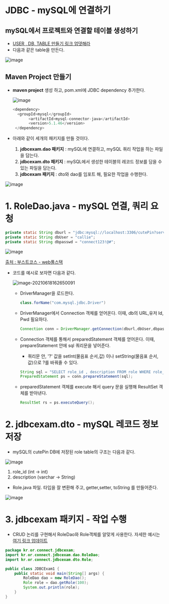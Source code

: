 # JDBC - mySQL에 연결하기

## mySQL에서 프로젝트와 연결할 테이블 생성하기

- [USER , DB, TABLE 만들기 링크 업뎃해라]() 
- 다음과 같은 table을 만든다.

![image](https://user-images.githubusercontent.com/37058233/122622084-6d03f580-d04c-11eb-8d30-eb3987c37f40.png)

## Maven Project 만들기

- **maven project** 생성 하고, pom.xml에 JDBC dependency 추가한다.

  ![image](https://user-images.githubusercontent.com/37058233/122600241-59dd2f80-d024-11eb-92cc-d414b4b43202.png) 

  ```java
  <dependency>   
    <groupId>mysql</groupId>   
         <artifactId>mysql-connector-java</artifactId>
         <version>5.1.46</version>
   </dependency>
  ```

- 아래와 같이 세개의 패키지를 만들 것이다. 
  1. **jdbcexam.dao 패키지** : mySQL에 연결하고, mySQL 쿼리 작업을 하는 파일을 담는다.
  2.  **jdbcexam.dto 패키지** : mySQL에서 생성한 테이블의 레코드 정보를 담을 수 있는 파일을 담는다.
  3. **jdbcexam 패키지** : dto와 dao를 임포트 해,  필요한 작업을 수행한다.

![image](https://user-images.githubusercontent.com/37058233/122622246-ef8cb500-d04c-11eb-94f5-edf87d61b2f2.png)

# 1. RoleDao.java - mySQL 연결, 쿼리 요청

```java
private static String dburl = "jdbc:mysql://localhost:3306/cutePin?serverTimezone=Asia/Seoul&useSSL=false";
private static String dbUser = "callie";
private static String dbpasswd = "connect123!@#";
```

![image](https://user-images.githubusercontent.com/37058233/122599632-89d80300-d023-11eb-8bc7-1e962fe424a7.png)

[출처 : 부스트코스 - web풀스택](https://www.boostcourse.org/web316)

- 코드를 예시로 보자면 다음과 같다.

  ![image-20210618162650091](C:\Users\21500\AppData\Roaming\Typora\typora-user-images\image-20210618162650091.png)

  - DriverManager을 로드한다.

    ```java
    class.forName("com.mysql.jdbc.Driver")
    ```

  - DriverManager에서 Connection 객체를 얻어온다. 이때, db의 URL,유저 Id, Pwd 필요하다.

    ```java
    Connection conn = DriverManager.getConnection(dburl,dbUser,dbpasswd);
    ```

  - Connection 객체를 통해서 preparedStatement 객체를 얻어온다. 이때, prepareStatement 안에 sql 쿼리문을 넣어준다. 

    - 쿼리문 안, '?' 값을 setInt(물음표 순서,값) 이나 setString(물음표 순서, 값)으로  ?를 바꿔줄 수 있다.

    ```java
    String sql = "SELECT role_id , description FROM role WHERE role_id=?"
    PreparedStatement ps = conn.prepareStatement(sql);
    ```

  - preparedStatement 객체를 execute 해서 query 문을 실행해 ResultSet 객체를 받아낸다.

    ```java
    ResultSet rs = ps.executeQuery();
    ```

# 2. jdbcexam.dto - mySQL 레코드 정보 저장

- mySQL의 cutePin DB에 저장된 role table의 구조는 다음과 같다.

![image](https://user-images.githubusercontent.com/37058233/122622084-6d03f580-d04c-11eb-8d30-eb3987c37f40.png)

1. role_id (int -> int)
2. description (varchar -> String)

- Role.java 파일. 타입을 잘 변환해 주고, getter,setter, toString 를 만들어준다.

![image](https://user-images.githubusercontent.com/37058233/122624566-96754f00-d055-11eb-8bb8-7f9d9cc22e3b.png)

# 3. jdbcexam 패키지 - 작업 수행

- CRUD 논리를 구현해서 RoleDao와 Role객체를 알맞게 사용한다. 자세한 예시는 [여기 링크 업데이트]()

```java
package kr.or.connect.jdbcexam;
import kr.or.connect.jdbcexam.dao.RoleDao;
import kr.or.connect.jdbcexam.dto.Role;

public class JDBCExam1 {
	public static void main(String[] args) {
		RoleDao dao = new RoleDao();
		Role role = dao.getRole(100);
		System.out.println(role);		
	}
}
```

